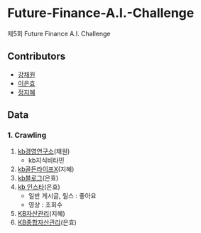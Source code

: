 # Future-Finance-A.I.-Challenge
제5회 Future Finance A.I. Challenge


## Contributors
- [강채원](https://github.com/chaeonee)
- [이은효](https://github.com/leunco)
- [정지혜](https://github.com/dahlia52)

## Data  
### 1. Crawling
   1) [kb경영연구소](https://www.kbfg.com/kbresearch/index.do)(채원)
      - kb지식비타민
   2) [kb골든라이프X](https://www.kbgoldenlifex.com/senior/XAA72P05011.kb)(지혜)
   3) [kb블로그](https://blog.naver.com/youngkbblog/223161279034)(은효)
   4) [kb 인스타](https://www.instagram.com/kbkookminbank/)(은효)
       - 일반 게시글, 릴스 : 좋아요  
       - 영상 : 조회수  
   5) [KB자산관리](https://omoney.kbstar.com/quics?page=C042014#loading)(지혜)
   6) [KB종합자산관리](https://omoney.kbstar.com/quics?page=C042014#loading)(은효)
